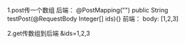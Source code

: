1.post传一个数组
后端：
@PostMapping("")
public String testPost(@RequestBody Integer[] ids){}
前端：
body:
[1,2,3]

2.get传数组到后端
&ids=1,2,3